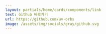 ```yaml
---
layout: partials/home/cards/components/link
text: Github 바로가기
url: https://github.com/uv-orbs
image: /assets/img/socials/gray/github.svg
---
```

